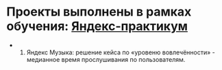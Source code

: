 # Проекты выполнены в рамках обучения: [Яндекс-практикум](https://www.practicum.yandex.ru) 

* 1. Яндекс Музыка: решение кейса  по «уровеню вовлечённости» - медианное время прослушивания по пользователям.
